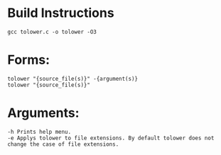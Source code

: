 # Build Instructions
```gcc tolower.c -o tolower -O3```

# Forms:
	tolower "{source_file(s)}" -{argument(s)}
	tolower "{source_file(s)}"

# Arguments:
	-h Prints help menu.
	-e Applys tolower to file extensions. By default tolower does not change the case of file extensions.
